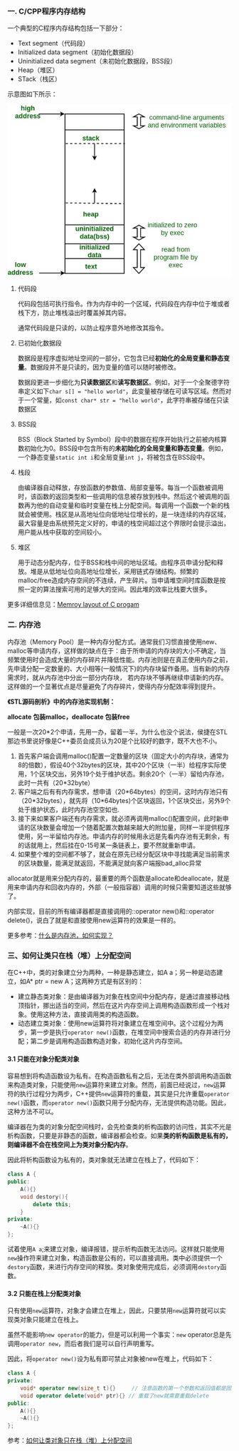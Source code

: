 ### 一. C/CPP程序内存结构

一个典型的C程序内存结构包括一下部分：
+ Text segment（代码段）
+ Initialized data segment（初始化数据段）
+ Uninitialized data segment（未初始化数据段，BSS段）
+ Heap（堆区）
+ STack（栈区）

示意图如下所示：

![](https://raw.githubusercontent.com/fengz63/picture/main/memoryLayoutC.jpg)

1. 代码段
    
    代码段包括可执行指令。作为内存中的一个区域，代码段在内存中位于堆或者栈下方，防止堆栈溢出时覆盖掉其内容。

    通常代码段是只读的，以防止程序意外地修改其指令。

2. 已初始化数据段
    
    数据段是程序虚拟地址空间的一部分，它包含已经**初始化的全局变量和静态变量**。数据段并不是只读的，因为变量的值可以随时被修改。

    数据段更进一步细化为**只读数据区**和**读写数据区**。例如，对于一个全聚德字符串定义如下```char s[] = "hello world"```，此变量被存储在可读写区域。然而对于一个常量，如```const char* str = "hello world"```，此字符串被存储在只读数据区

3. BSS段
    
    BSS（Block Started by Symbol）段中的数据在程序开始执行之前被内核算数初始化为0。BSS段中包含所有的**未初始化的全局变量和静态变量**。例如，一个静态变量```static int i```和全局变量```int j```，将被包含在BSS段中。

4. 栈段
    
    由编译器自动释放，存放函数的参数值、局部变量等。每当一个函数被调用时，该函数的返回类型和一些调用的信息被存放到栈中。然后这个被调用的函数再为他的自动变量和临时变量在栈上分配空间。每调用一个函数一个新的栈就会被使用。栈区是从高地址位向低地址位增长的，是一块连续的内存区域，最大容量是由系统预先定义好的，申请的栈空间超过这个界限时会提示溢出，用户能从栈中获取的空间较小。

5. 堆区

    用于动态分配内存，位于BSS和栈中间的地址区域。由程序员申请分配和释放。堆是从低地址位向高地址位增长，采用链式存储结构。频繁的malloc/free造成内存空间的不连续，产生碎片。当申请堆空间时库函数是按照一定的算法搜索可用的足够大的空间。因此堆的效率比栈要大很多。

更多详细信息见：[Memroy layout of C progam](https://www.geeksforgeeks.org/memory-layout-of-c-program/)

### 二. 内存池
内存池（Memory Pool）是一种内存分配方式。通常我们习惯直接使用new、malloc等申请内存，这样做的缺点在于：由于所申请的内存块的大小不确定，当频繁使用时会造成大量的内存碎片并降低性能。内存池则是在真正使用内存之前，先申请分配一定数量的、大小相等(一般情况下)的内存块留作备用。当有新的内存需求时，就从内存池中分出一部分内存块， 若内存块不够再继续申请新的内存。这样做的一个显著优点是尽量避免了内存碎片，使得内存分配效率得到提升。

**《STL源码剖析》中的内存池实现机制：**

**allocate 包装malloc，deallocate 包装free**

一般是一次20*2个申请，先用一办，留着一半，为什么也没个说法，侯捷在STL那边书里说好像是C++委员会成员认为20是个比较好的数字，既不大也不小。

1. 首先客户端会调用malloc()配置一定数量的区块（固定大小的内存块，通常为8的倍数），假设40个32bytes的区块，其中20个区块（一半）给程序实际使用，1个区块交出，另外19个处于维护状态。剩余20个（一半）留给内存池，此时一共有（20*32byte）
2. 客户端之后有有内存需求，想申请（20\*64bytes）的空间，这时内存池只有（20\*32bytes），就先将（10*64bytes)个区块返回，1个区块交出，另外9个处于维护状态，此时内存池空空如也.
3. 接下来如果客户端还有内存需求，就必须再调用malloc()配置空间，此时新申请的区块数量会增加一个随着配置次数越来越大的附加量，同样一半提供程序使用，另一半留给内存池。申请内存的时候用永远是先看内存池有无剩余，有的话就用上，然后挂在0-15号某一条链表上，要不然就重新申请。
4. 如果整个堆的空间都不够了，就会在原先已经分配区块中寻找能满足当前需求的区块数量，能满足就返回，不能满足就向客户端报bad_alloc异常

allocator就是用来分配内存的，最重要的两个函数是allocate和deallocate，就是用来申请内存和回收内存的，外部（一般指容器）调用的时候只需要知道这些就够了。

内部实现，目前的所有编译器都是直接调用的::operator new()和::operator delete()，说白了就是和直接使用new运算符的效果是一样的。

更多参考：[什么是内存池，如何实现？](https://github.com/forthespada/InterviewGuide/blob/main/Doc/Knowledge/C++/%E5%86%85%E5%AD%98%E7%AE%A1%E7%90%86/%E5%86%85%E5%AD%98%E7%AE%A1%E7%90%86.md#3%E4%BB%80%E4%B9%88%E6%98%AF%E5%86%85%E5%AD%98%E6%B1%A0%E5%A6%82%E4%BD%95%E5%AE%9E%E7%8E%B0)

### 三、如何让类只在栈（堆）上分配空间
在C++中，类的对象建立分为两种，一种是静态建立，如A a；另一种是动态建立，如A* ptr = new A；这两种方式是有区别的：
+ 建立静态类对象：是由编译器为对象在栈空间中分配内存，是通过直接移动栈顶指针，挪出适当的空间，然后在这片内存空间上调用构造函数形成一个栈对象。使用这种方法，直接调用类的构造函数。
+ 动态建立类对象：使用new运算符将对象建立在堆空间中。这个过程分为两步，第一步是执行```operator new()```函数，在堆空间中搜索合适的内存并进行分配；第二步是调用构造函数构造对象，初始化这片内存空间。

#### 3.1 只能在对象分配类对象

容易想到将构造函数设为私有。在构造函数私有之后，无法在类外部调用构造函数来构造类对象，只能使用```new```运算符来建立对象。然而，前面已经说过，```new```运算符的执行过程分为两步，C++提供```new```运算符的重载，其实是只允许重载```operator new()```函数，而```operator new()```函数只用于分配内存，无法提供构造功能。因此，这种方法不可以。

编译器在为类的对象分配空间栈时，会先检查类的析构函数的访问性，其实不光是析构函数，只要是非静态的函数，编译器都会检查。如果**类的析构函数是私有的，则编译器不会在栈空间上为类对象分配内存**。

因此将析构函数设为私有的，类对象就无法建立在栈上了，代码如下：
```cpp
class A {  
public:  
    A(){}  
    void destory(){
        delete this;
    }  
private:  
    ~A(){}  
};  
```

试着使用```A a```;来建立对象，编译报错，提示析构函数无法访问。这样就只能使用```new```操作符来建立对象，构造函数是公有的，可以直接调用。类中必须提供一个```destory```函数，来进行内存空间的释放。类对象使用完成后，必须调用```destory```函数。

#### 3.2 只能在栈上分配类对象
只有使用```new```运算符，对象才会建立在堆上，因此，只要禁用```new```运算符就可以实现类对象只能建立在栈上。
	
虽然不能影响```new operator```的能力，但是可以利用一个事实：```new``` operator总是先调用```operator new```，而后者我们是可以自行声明重写。
	
因此，将```operator new()```设为私有即可禁止对象被new在堆上，代码如下：
```cpp
class A {  
private:  
    void* operator new(size_t t){}     // 注意函数的第一个参数和返回值都是固定的  
    void operator delete(void* ptr){} // 重载了new就需要重载delete  
public:  
    A(){}  
    ~A(){}  
};  

```

参考：[如何让类对象只在栈（堆）上分配空间](https://segmentfault.com/a/1190000009023942)
